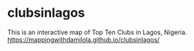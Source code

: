 # clubsinlagos
This is an interactive map of Top Ten Clubs in Lagos, Nigeria.
https://mappingwithdamilola.github.io/clubsinlagos/
